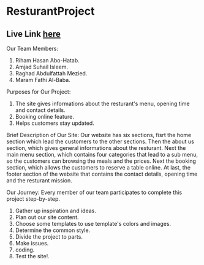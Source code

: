 # ResturantProject

## Live Link [here](https://gsg-fc02.github.io/Resturant-Project/)

Our Team Members:
1. Riham Hasan Abo-Hatab.
1. Amjad Suhail Isleem.
1. Raghad Abdulfattah Mezied.
1. Maram Fathi Al-Baba.


Purposes for Our Project:
1. The site gives informations about the resturant's menu, opening time and contact details.
2. Booking online feature.
3. Helps customers stay updated.


Brief Description of Our Site:
Our website has six sections, fisrt the home section which lead the customers to the other sections.
Then the about us section, which gives general informations about the resturant.
Next the main menu section, which contains four categories that lead to a sub menu, so the customers can browsing the meals and the prices.
Next the booking section, which allows the customers to reserve a table online.
At last, the footer section of the website that contains the contact details, opening time and the resturant mission.


Our Journey:
Every member of our team participates to complete this project step-by-step.
1. Gather up inspiration and ideas.
2. Plan out our site content.
3. Choose some templates to use template's colors and images.
4. Determine the common style.
5. Divide the project to parts.
6. Make issues.
7. coding.
8. Test the site!.
